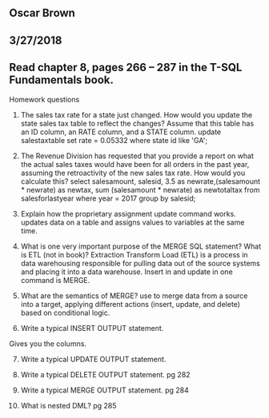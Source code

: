 ## Oscar Brown
## 3/27/2018
## Read chapter 8, pages 266 – 287 in the T-SQL Fundamentals book.

Homework questions
1. The sales tax rate for a state just changed. How would you update the state sales tax table to reflect
the changes? Assume that this table has an ID column, an RATE column, and a STATE column.
update salestaxtable set rate = 0.05332 where state id like 'GA';

2. The Revenue Division has requested that you provide a report on what the actual sales taxes would
have been for all orders in the past year, assuming the retroactivity of the new sales tax rate. How
would you calculate this?
select  salesamount, salesid,
 3.5 as newrate,(salesamount * newrate) as newtax,
 sum (salesamount * newrate) as newtotaltax 
 from salesforlastyear
  where year = 2017
  group by salesid;


3. Explain how the proprietary assignment update command works.
updates data on a table and assigns values to variables at the same time.

4. What is one very important purpose of the MERGE SQL statement? What is ETL (not in book)?
Extraction Transform Load (ETL) is a process in data warehousing responsible for pulling data out of the source systems and placing it into a data warehouse. Insert in and update in one command is MERGE.

5. What are the semantics of MERGE?
use to merge data from a source into a target, applying different actions (insert, update, and delete) based on conditional logic.

6. Write a typical INSERT OUTPUT statement.

Gives you the columns.

7. Write a typical UPDATE OUTPUT statement. 

8. Write a typical DELETE OUTPUT statement. pg 282

9. Write a typical MERGE OUTPUT statement. pg 284

10. What is nested DML? pg 285


